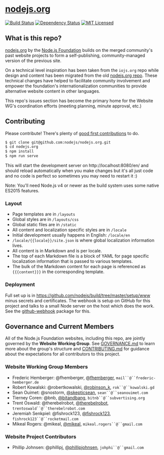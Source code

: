 # [nodejs.org](https://nodejs.org/)

[![Build Status](https://img.shields.io/travis/nodejs/nodejs.org/master.svg)](http://travis-ci.org/nodejs/nodejs.org)
[![Dependency Status](https://img.shields.io/david/nodejs/nodejs.org.svg)](https://david-dm.org/nodejs/nodejs.org)
[![MIT Licensed](https://img.shields.io/badge/license-MIT-blue.svg)](LICENSE)

## What is this repo?

[nodejs.org](https://nodejs.org) by the [Node.js Foundation](https://nodejs.org/foundation/) builds on the merged community's past website projects to form a self-publishing, community-managed version of the previous site.

On a technical level inspiration has been taken from the `iojs.org` repo while design and content has been migrated from the old [nodejs.org repo](https://github.com/nodejs/nodejs.org-archive). These technical changes have helped to facilitate community involvement and empower the foundation's internationalization communities to provide alternative website content in other languages.

This repo's issues section has become the primary home for the Website WG's coordination efforts (meeting planning, minute approval, etc.)

## Contributing

Please contribute! There's plenty of [good first contributions](https://github.com/nodejs/nodejs.org/labels/good%20first%20contribution) to do.

```bash
$ git clone git@github.com:nodejs/nodejs.org.git
$ cd nodejs.org
$ npm install
$ npm run serve
```

This will start the development server on http://localhost:8080/en/ and should reload automatically when you make changes but it's all just code and no code is perfect so sometimes you may need to restart it :)

Note: You'll need Node.js v4 or newer as the build system uses some native ES2015 features.

### Layout

* Page templates are in `/layouts`
* Global styles are in `/layouts/css`
* Global static files are in `/static`
* All content and localization specific styles are in `/locale`
 * Initial development usually happens in English: `/locale/en`
 * `/locale/{{locale}}/site.json` is where global localization information lives.
 * All content is in Markdown and is per locale.
  * The top of each Markdown file is a block of YAML for page specific localization information that is passed to various templates.
  * The bulk of the Markdown content for each page is referenced as `{{{content}}}` in the corresponding template.

### Deployment

Full set up is in https://github.com/nodejs/build/tree/master/setup/www minus secrets and certificates. The webhook is setup on GitHub for this project and talks to a small Node server on the host which does the work. See the [github-webhook](https://github.com/rvagg/github-webhook) package for this.

## Governance and Current Members

All of the Node.js Foundation websites, including this repo, are jointly governed by the **Website Working Group**. See [GOVERNANCE.md](./GOVERNANCE.md) to learn more about the group's structure and [CONTRIBUTING.md](./CONTRIBUTING.md) for guidance about the expectations for all contributors to this project.

### Website Working Group Members

- Frederic Hemberger: @fhemberger, [@fhemberger](https://twitter.com/fhemberger), `mail``@``frederic-hemberger.de`
- Robert Kowalski: @robertkowalski, [@robinson_k](https://twitter.com/robinson_k), `rok``@``kowalski.gd`
- Sean Ouimet: @snostorm, [@skepticsean](https://twitter.com/skepticsean), `sean``@``seanouimet.com`
- Tierney Coren: @bnb, [@bitandbang](https://twitter.com/bitandbang), `bitnb``@``subvertising.org`
- Trent Oswald: @therebelrobot, [@therebelrobot](https://twitter.com/therebelrobot), `trentoswald``@``therebelrobot.com`
- Jeremiah Senkpiel: @fishrock123, [@fishrock123](https://twitter.com/fishrock123), `fishrock123``@``rocketmail.com`
- Mikeal Rogers: @mikeal, [@mikeal](https://twitter.com/mikeal), `mikeal.rogers``@``gmail.com`

### Website Project Contributors

- Phillip Johnsen: @phillipj, [@phillipjohnsen](https://twitter.com/phillipjohnsen), `johphi``@``gmail.com`
